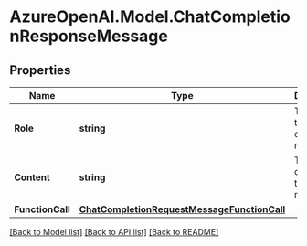 # AzureOpenAI.Model.ChatCompletionResponseMessage

## Properties

Name | Type | Description | Notes
------------ | ------------- | ------------- | -------------
**Role** | **string** | The role of the author of this message. | 
**Content** | **string** | The contents of the message. | [optional] 
**FunctionCall** | [**ChatCompletionRequestMessageFunctionCall**](ChatCompletionRequestMessageFunctionCall.md) |  | [optional] 

[[Back to Model list]](../README.md#documentation-for-models) [[Back to API list]](../README.md#documentation-for-api-endpoints) [[Back to README]](../README.md)

